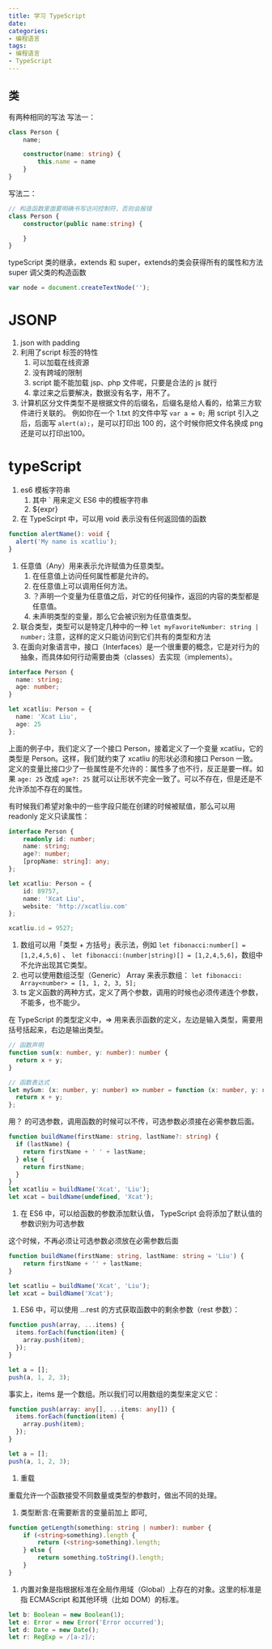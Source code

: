 ```yaml
---
title: 学习 TypeScript
date: 
categories:
- 编程语言
tags:
- 编程语言
- TypeScript
---
```


## 类

有两种相同的写法
写法一：

```typescript
class Person {
    name;

    constructor(name: string) {
        this.name = name
    }
}
```

写法二： 

```typescript
// 构造函数里面要明确书写访问控制符，否则会报错
class Person {
    constructor(public name:string) {

    }
}
```

typeScript 类的继承，extends 和 super，extends的类会获得所有的属性和方法
super 调父类的构造函数



```typescript
var node = document.createTextNode('');
```

# JSONP

1. json with padding
2. 利用了script 标签的特性
   1. 可以加载在线资源
   2. 没有跨域的限制
   3. script 能不能加载 jsp、php 文件呢，只要是合法的 js 就行
   4. 拿过来之后要解决，数据没有名字，用不了。
3. 计算机区分文件类型不是根据文件的后缀名，后缀名是给人看的，给第三方软件进行关联的。
   例如你在一个 1.txt 的文件中写 `var a = 0;` 用 script 引入之后，后面写 `alert(a);`，是可以打印出 100 的，这个时候你把文件名换成 png 还是可以打印出100。

# typeScript

1. es6 模板字符串
   1. 其中 ` 用来定义 ES6 中的模板字符串
   2. ${expr}
2. 在 TypeScirpt 中，可以用 void 表示没有任何返回值的函数

```typescript
function alertName(): void {
  alert('My name is xcatliu');
}
```

1. 任意值（Any）用来表示允许赋值为任意类型。
   1. 在任意值上访问任何属性都是允许的。
   2. 在任意值上可以调用任何方法。
   3. ？声明一个变量为任意值之后，对它的任何操作，返回的内容的类型都是任意值。
   4. 未声明类型的变量，那么它会被识别为任意值类型。
2. 联合类型，类型可以是特定几种中的一种 `let myFavoriteNumber: string | number;`
   注意，这样的定义只能访问到它们共有的类型和方法
3. 在面向对象语言中，接口（Interfaces）是一个很重要的概念，它是对行为的抽象，而具体如何行动需要由类（classes）去实现（implements）。

```typescript
interface Person {
  name: string;
  age: number;
}

let xcatliu: Person = {
  name: 'Xcat Liu',
  age: 25
};
```

上面的例子中，我们定义了一个接口 Person，接着定义了一个变量 xcatliu，它的类型是 Person。这样，我们就约束了 xcatliu 的形状必须和接口 Person 一致。定义的变量比接口少了一些属性是不允许的：属性多了也不行，反正是要一样。如果 `age: 25` 改成 `age?: 25` 就可以让形状不完全一致了。可以不存在，但是还是不允许添加不存在的属性。

有时候我们希望对象中的一些字段只能在创建的时候被赋值，那么可以用 readonly 定义只读属性：

```typescript
interface Person {
    readonly id: number;
    name: string;
    age?: number;
    [propName: string]: any;
};

let xcatliu: Person = {
    id: 89757,
    name: 'Xcat Liu',
    website: 'http://xcatliu.com'
};

xcatliu.id = 9527;
```

1. 数组可以用「类型 + 方括号」表示法，例如 `let fibonacci:number[] = [1,2,4,5,6]` 、 `let fibonacci:(number|string)[] = [1,2,4,5,6]`，数组中不允许出现其它类型。
2. 也可以使用数组泛型（Generic） Array<elemType> 来表示数组： `let fibonacci: Array<number> = [1, 1, 2, 3, 5];`
3. ts 定义函数的两种方式，定义了两个参数，调用的时候也必须传递连个参数，不能多，也不能少。

在 TypeScript 的类型定义中，=> 用来表示函数的定义，左边是输入类型，需要用括号括起来，右边是输出类型。

```typescript
// 函数声明
function sum(x: number, y: number): number {
  return x + y;
}

// 函数表达式
let mySum: (x: number, y: number) => number = function (x: number, y: number): number {
  return x + y;
};
```

用？ 的可选参数，调用函数的时候可以不传，可选参数必须接在必需参数后面。

```typescript
function buildName(firstName: string, lastName?: string) {
  if (lastName) {
    return firstName + ' ' + lastName;
  } else {
    return firstName;
  }
}
let xcatliu = buildName('Xcat', 'Liu');
let xcat = buildName(undefined, 'Xcat');
```

1. 在 ES6 中，可以给函数的参数添加默认值， TypeScript 会将添加了默认值的参数识别为可选参数

这个时候，不再必须让可选参数必须放在必需参数后面

```typescript
function buildName(firstName: string, lastName: string = 'Liu') {
    return firstName + '' + lastName;
}

let scatliu = buildName('Xcat', 'Liu');
let xcat = buildName('Xcat');
```

1. ES6 中，可以使用 ...rest 的方式获取函数中的剩余参数（rest 参数）：

```typescript
function push(array, ...items) {
  items.forEach(function(item) {
    array.push(item);
  });
}

let a = [];
push(a, 1, 2, 3);
```

事实上，items 是一个数组。所以我们可以用数组的类型来定义它：

```typescript
function push(array: any[], ...items: any[]) {
  items.forEach(function(item) {
    array.push(item);
  });
}

let a = [];
push(a, 1, 2, 3);
```

1. 重载

重载允许一个函数接受不同数量或类型的参数时，做出不同的处理。

1. 类型断言:在需要断言的变量前加上 <Type> 即可,

```typescript
function getLength(something: string | number): number {
    if (<string>something).length {
        return (<string>something).length;
    } else {
        return something.toString().length;
    }
}
```

1. 内置对象是指根据标准在全局作用域（Global）上存在的对象。这里的标准是指 ECMAScript 和其他环境（比如 DOM）的标准。

```typescript
let b: Boolean = new Boolean(1);
let e: Error = new Error('Error occurred');
let d: Date = new Date();
let r: RegExp = /[a-z]/;
```

